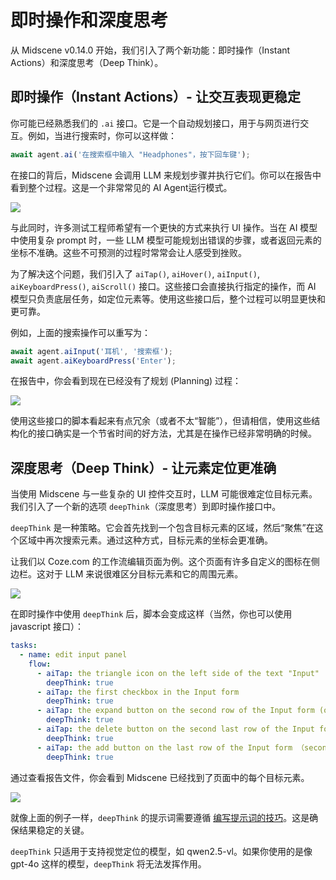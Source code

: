 # 即时操作和深度思考

从 Midscene v0.14.0 开始，我们引入了两个新功能：即时操作（Instant Actions）和深度思考（Deep Think）。

## 即时操作（Instant Actions）- 让交互表现更稳定

你可能已经熟悉我们的 `.ai` 接口。它是一个自动规划接口，用于与网页进行交互。例如，当进行搜索时，你可以这样做：

```typescript
await agent.ai('在搜索框中输入 "Headphones"，按下回车键');
```

在接口的背后，Midscene 会调用 LLM 来规划步骤并执行它们。你可以在报告中看到整个过程。这是一个非常常见的 AI Agent运行模式。

![](/blog/report-planning.png)

与此同时，许多测试工程师希望有一个更快的方式来执行 UI 操作。当在 AI 模型中使用复杂 prompt 时，一些 LLM 模型可能规划出错误的步骤，或者返回元素的坐标不准确。这些不可预测的过程时常常会让人感受到挫败。

为了解决这个问题，我们引入了 `aiTap()`, `aiHover()`, `aiInput()`, `aiKeyboardPress()`, `aiScroll()` 接口。这些接口会直接执行指定的操作，而 AI 模型只负责底层任务，如定位元素等。使用这些接口后，整个过程可以明显更快和更可靠。

例如，上面的搜索操作可以重写为：

```typescript
await agent.aiInput('耳机', '搜索框');
await agent.aiKeyboardPress('Enter');
```

在报告中，你会看到现在已经没有了规划 (Planning) 过程：

![](/blog/report-instant-action.png)

使用这些接口的脚本看起来有点冗余（或者不太“智能”），但请相信，使用这些结构化的接口确实是一个节省时间的好方法，尤其是在操作已经非常明确的时候。

## 深度思考（Deep Think）- 让元素定位更准确

当使用 Midscene 与一些复杂的 UI 控件交互时，LLM 可能很难定位目标元素。我们引入了一个新的选项 `deepThink`（深度思考）到即时操作接口中。

`deepThink` 是一种策略。它会首先找到一个包含目标元素的区域，然后“聚焦”在这个区域中再次搜索元素。通过这种方式，目标元素的坐标会更准确。

让我们以 Coze.com 的工作流编辑页面为例。这个页面有许多自定义的图标在侧边栏。这对于 LLM 来说很难区分目标元素和它的周围元素。

![](/blog/coze-sidebar.png)

在即时操作中使用 `deepThink` 后，脚本会变成这样（当然，你也可以使用 javascript 接口）：

```yaml
tasks:
  - name: edit input panel
    flow:
      - aiTap: the triangle icon on the left side of the text "Input"
        deepThink: true
      - aiTap: the first checkbox in the Input form
        deepThink: true
      - aiTap: the expand button on the second row of the Input form (on the right of the checkbox)
        deepThink: true
      - aiTap: the delete button on the second last row of the Input form
        deepThink: true
      - aiTap: the add button on the last row of the Input form （second button from the right）
        deepThink: true
```

通过查看报告文件，你会看到 Midscene 已经找到了页面中的每个目标元素。

![](/blog/report-coze-deep-think.png)

就像上面的例子一样，`deepThink` 的提示词需要遵循 [编写提示词的技巧](./prompting-tips)。这是确保结果稳定的关键。

`deepThink` 只适用于支持视觉定位的模型，如 qwen2.5-vl。如果你使用的是像 gpt-4o 这样的模型，`deepThink` 将无法发挥作用。